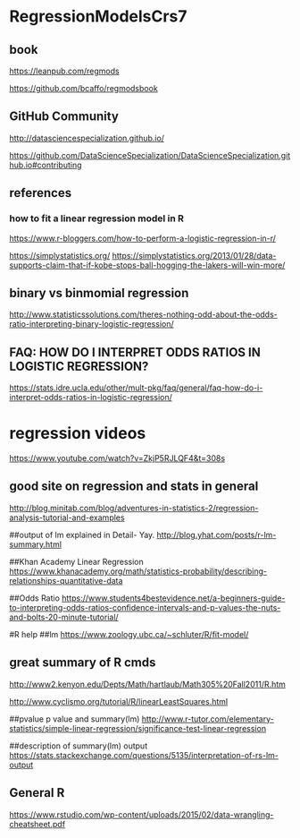 # RegressionModelsCrs7

## book 

https://leanpub.com/regmods

https://github.com/bcaffo/regmodsbook


## GitHub Community
http://datasciencespecialization.github.io/

https://github.com/DataScienceSpecialization/DataScienceSpecialization.github.io#contributing

## references 
### how to fit a linear regression model in R
https://www.r-bloggers.com/how-to-perform-a-logistic-regression-in-r/

https://simplystatistics.org/
https://simplystatistics.org/2013/01/28/data-supports-claim-that-if-kobe-stops-ball-hogging-the-lakers-will-win-more/

## binary vs binmomial regression
http://www.statisticssolutions.com/theres-nothing-odd-about-the-odds-ratio-interpreting-binary-logistic-regression/

## FAQ: HOW DO I INTERPRET ODDS RATIOS IN LOGISTIC REGRESSION?
https://stats.idre.ucla.edu/other/mult-pkg/faq/general/faq-how-do-i-interpret-odds-ratios-in-logistic-regression/

# regression videos
https://www.youtube.com/watch?v=ZkjP5RJLQF4&t=308s

## good site on regression and stats in general
http://blog.minitab.com/blog/adventures-in-statistics-2/regression-analysis-tutorial-and-examples

##output of lm explained in Detail- Yay.
http://blog.yhat.com/posts/r-lm-summary.html

##Khan Academy Linear Regression
https://www.khanacademy.org/math/statistics-probability/describing-relationships-quantitative-data

##Odds Ratio
https://www.students4bestevidence.net/a-beginners-guide-to-interpreting-odds-ratios-confidence-intervals-and-p-values-the-nuts-and-bolts-20-minute-tutorial/

#R help
##lm
https://www.zoology.ubc.ca/~schluter/R/fit-model/
## great summary of R cmds
http://www2.kenyon.edu/Depts/Math/hartlaub/Math305%20Fall2011/R.htm


http://www.cyclismo.org/tutorial/R/linearLeastSquares.html

##pvalue
p value and summary(lm)
http://www.r-tutor.com/elementary-statistics/simple-linear-regression/significance-test-linear-regression

##description of summary(lm) output
https://stats.stackexchange.com/questions/5135/interpretation-of-rs-lm-output

## General R
https://www.rstudio.com/wp-content/uploads/2015/02/data-wrangling-cheatsheet.pdf

